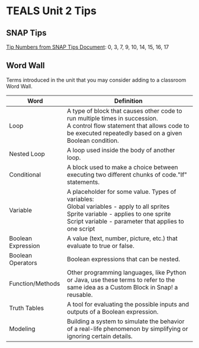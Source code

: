 # TEALS Unit 2 Tips

## SNAP Tips
[Tip Numbers from SNAP Tips Document]: 0, 3, 7, 9, 10, 14, 15, 16, 17

## Word Wall
Terms introduced in the unit that you may consider adding to a classroom Word Wall.

| Word     | Definition                                 |
| ------------- | --------------------------------------------- |
| Loop     |  A type of block that causes other code to run multiple times in succession.<br> A control flow statement that allows code to be executed repeatedly based on a given Boolean condition.
| Nested Loop     | A loop used inside the body of another loop. |
| Conditional     | A block used to make a choice between executing two different chunks of code."If" statements.|
| Variable     | A placeholder for some value. Types of variables:<br>Global variables - apply to all sprites <br>Sprite variable - applies to one sprite <br>Script variable - parameter that applies to one script|
| Boolean Expression     | A value (text, number, picture, etc.) that evaluate to true or false. |
| Boolean Operators     | Boolean expressions that can be nested. |
| Function/Methods     | Other programming languages, like Python or Java, use these terms to refer to the same idea as a Custom Block in Snap! a reusable.|
| Truth Tables     | A tool for evaluating the possible inputs and outputs of a Boolean expression.|
| Modeling     |Building a system to simulate the behavior of a real-life phenomenon by simplifying or ignoring certain details. |

[Tip Numbers from SNAP Tips Document]: https://github.com/TEALSK12/introduction-to-computer-science/blob/master/Snap%20Tips.docx?raw=true
